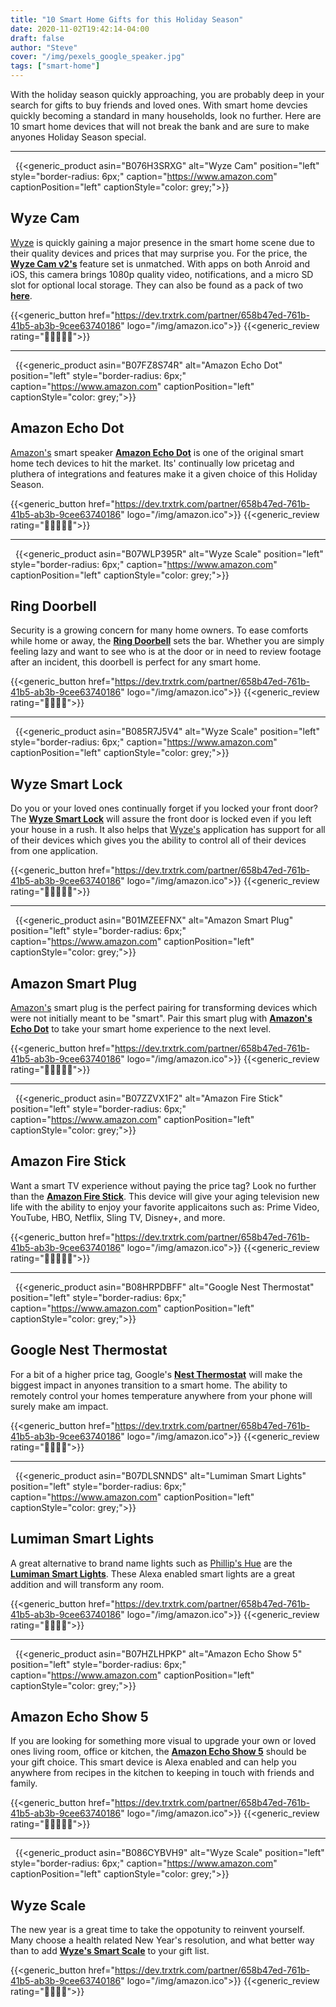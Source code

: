 ```yaml
---
title: "10 Smart Home Gifts for this Holiday Season"
date: 2020-11-02T19:42:14-04:00
draft: false
author: "Steve"
cover: "/img/pexels_google_speaker.jpg"
tags: ["smart-home"]
---
```

With the holiday season quickly approaching, you are probably deep in your search for gifts to buy friends and loved ones. With smart home devcies quickly becoming a standard in many households, look no further. Here are 10 smart home devices that will not break the bank and are sure to make anyones Holiday Season special.
<!--more-->
---
&nbsp;
{{<generic_product asin="B076H3SRXG" alt="Wyze Cam" position="left" style="border-radius: 6px;" caption="https://www.amazon.com" captionPosition="left" captionStyle="color: grey;">}}

Wyze Cam 
---

[Wyze](https://wyze.com/) is quickly gaining a major presence in the smart home scene due to their quality devices and prices that may surprise you. For the price, the [**Wyze Cam v2's**](https://amzn.to/3267f06) feature set is unmatched. With apps on both Anroid and iOS, this camera brings 1080p quality video, notifications, and a micro SD slot for optional local storage. They can also be found as a pack of two [**here**](https://amzn.to/2HXMbSM).

{{<generic_button href="https://dev.trxtrk.com/partner/658b47ed-761b-41b5-ab3b-9cee63740186" logo="/img/amazon.ico">}}
{{<generic_review rating="🦎🦎🦎🦎🦎">}}

---
&nbsp;
{{<generic_product asin="B07FZ8S74R" alt="Amazon Echo Dot" position="left" style="border-radius: 6px;" caption="https://www.amazon.com" captionPosition="left" captionStyle="color: grey;">}}

Amazon Echo Dot
---

[Amazon's](https://amazon.com/) smart speaker [**Amazon Echo Dot**](https://amzn.to/2TGLgbC) is one of the original smart home tech devices to hit the market. Its' continually low pricetag and pluthera of integrations and features make it a given choice of this Holiday Season.

{{<generic_button href="https://dev.trxtrk.com/partner/658b47ed-761b-41b5-ab3b-9cee63740186" logo="/img/amazon.ico">}}
{{<generic_review rating="🦎🦎🦎🦎🦎">}}

---
&nbsp;
{{<generic_product asin="B07WLP395R" alt="Wyze Scale" position="left" style="border-radius: 6px;" caption="https://www.amazon.com" captionPosition="left" captionStyle="color: grey;">}}

Ring Doorbell
---

Security is a growing concern for many home owners. To ease comforts while home or away, the [**Ring Doorbell**](https://amzn.to/3oOwo9r) sets the bar. Whether you are simply feeling lazy and want to see who is at the door or in need to review footage after an incident, this doorbell is perfect for any smart home.

{{<generic_button href="https://dev.trxtrk.com/partner/658b47ed-761b-41b5-ab3b-9cee63740186" logo="/img/amazon.ico">}}
{{<generic_review rating="🦎🦎🦎🦎">}}

---
&nbsp;
{{<generic_product asin="B085R7J5V4" alt="Wyze Scale" position="left" style="border-radius: 6px;" caption="https://www.amazon.com" captionPosition="left" captionStyle="color: grey;">}}

Wyze Smart Lock
---

Do you or your loved ones continually forget if you locked your front door? The [**Wyze Smart Lock**](https://amzn.to/3oQEj6e) will assure the front door is locked even if you left your house in a rush. It also helps that [Wyze's](https://wyze.com/) application has support for all of their devices which gives you the ability to control all of their devices from one application.

{{<generic_button href="https://dev.trxtrk.com/partner/658b47ed-761b-41b5-ab3b-9cee63740186" logo="/img/amazon.ico">}}
{{<generic_review rating="🦎🦎🦎🦎🦎">}}

---
&nbsp;
{{<generic_product asin="B01MZEEFNX" alt="Amazon Smart Plug" position="left" style="border-radius: 6px;" caption="https://www.amazon.com" captionPosition="left" captionStyle="color: grey;">}}

Amazon Smart Plug
---

[Amazon's](https://amazon.com/) smart plug is the perfect pairing for transforming devices which were not initially meant to be "smart". Pair this smart plug with [**Amazon's Echo Dot**](https://amzn.to/2TGLgbC) to take your smart home experience to the next level.

{{<generic_button href="https://dev.trxtrk.com/partner/658b47ed-761b-41b5-ab3b-9cee63740186" logo="/img/amazon.ico">}}
{{<generic_review rating="🦎🦎🦎🦎🦎">}}

---
&nbsp;
{{<generic_product asin="B07ZZVX1F2" alt="Amazon Fire Stick" position="left" style="border-radius: 6px;" caption="https://www.amazon.com" captionPosition="left" captionStyle="color: grey;">}}

Amazon Fire Stick
---

Want a smart TV experience without paying the price tag? Look no further than the [**Amazon Fire Stick**](https://amzn.to/3mJJFyg). This device will give your aging television new life with the ability to enjoy your favorite applicaitons such as: Prime Video, YouTube, HBO, Netflix, Sling TV, Disney+, and more.

{{<generic_button href="https://dev.trxtrk.com/partner/658b47ed-761b-41b5-ab3b-9cee63740186" logo="/img/amazon.ico">}}
{{<generic_review rating="🦎🦎🦎🦎🦎">}}

---
&nbsp;
{{<generic_product asin="B08HRPDBFF" alt="Google Nest Thermostat" position="left" style="border-radius: 6px;" caption="https://www.amazon.com" captionPosition="left" captionStyle="color: grey;">}}

Google Nest Thermostat
---

For a bit of a higher price tag, Google's [**Nest Thermostat**](https://store.google.com/us/magazine/compare_thermostats?hl=en-US&GoogleNest&utm_source=nest_redirect&utm_medium=google_oo&utm_campaign=GS103056&utm_term=thermostats) will make the biggest impact in anyones transition to a smart home. The ability to remotely control your homes temperature anywhere from your phone will surely make am impact.

{{<generic_button href="https://dev.trxtrk.com/partner/658b47ed-761b-41b5-ab3b-9cee63740186" logo="/img/amazon.ico">}}
{{<generic_review rating="🦎🦎🦎🦎">}}

---
&nbsp;
{{<generic_product asin="B07DLSNNDS" alt="Lumiman Smart Lights" position="left" style="border-radius: 6px;" caption="https://www.amazon.com" captionPosition="left" captionStyle="color: grey;">}}

Lumiman Smart Lights
---

A great alternative to brand name lights such as [Phillip's Hue](https://www.philips-hue.com/en-us) are the [**Lumiman Smart Lights**](https://amzn.to/3jSfKlx). These Alexa enabled smart lights are a great addition and will transform any room.

{{<generic_button href="https://dev.trxtrk.com/partner/658b47ed-761b-41b5-ab3b-9cee63740186" logo="/img/amazon.ico">}}
{{<generic_review rating="🦎🦎🦎🦎">}}

---
&nbsp;
{{<generic_product asin="B07HZLHPKP" alt="Amazon Echo Show 5" position="left" style="border-radius: 6px;" caption="https://www.amazon.com" captionPosition="left" captionStyle="color: grey;">}}

Amazon Echo Show 5
---

If you are looking for something more visual to upgrade your own or loved ones living room, office or kitchen, the [**Amazon Echo Show 5**](https://amzn.to/2I0StAx) should be your gift choice. This smart device is Alexa enabled and can help you anywhere from recipes in the kitchen to keeping in touch with friends and family.

{{<generic_button href="https://dev.trxtrk.com/partner/658b47ed-761b-41b5-ab3b-9cee63740186" logo="/img/amazon.ico">}}
{{<generic_review rating="🦎🦎🦎🦎🦎">}}

---
&nbsp;
{{<generic_product asin="B086CYBVH9" alt="Wyze Scale" position="left" style="border-radius: 6px;" caption="https://www.amazon.com" captionPosition="left" captionStyle="color: grey;">}}

Wyze Scale
---

The new year is a great time to take the oppotunity to reinvent yourself. Many choose a health related New Year's resolution, and what better way than to add [**Wyze's Smart Scale**](https://amzn.to/3jRjB2p) to your gift list.

{{<generic_button href="https://dev.trxtrk.com/partner/658b47ed-761b-41b5-ab3b-9cee63740186" logo="/img/amazon.ico">}}
{{<generic_review rating="🦎🦎🦎🦎">}}
